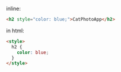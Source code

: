 inline:
```html
<h2 style="color: blue;">CatPhotoApp</h2>
```

in html:
```html
<style>
  h2 {
    color: blue;
  }
</style>
```
